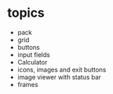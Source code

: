 # topics #

- pack
- grid
- buttons
- input fields
- Calculator
- icons, images and exit buttons
- image viewer with status bar
- frames
